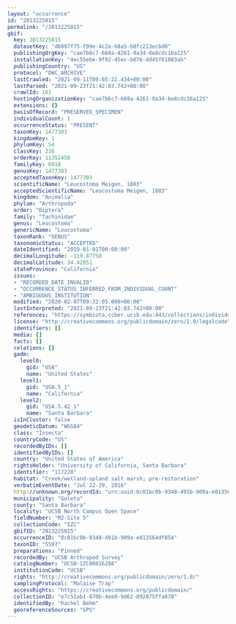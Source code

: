 ```yaml
---
layout: "occurrence"
id: "2013225015"
permalink: "/2013225015"
gbif:
  key: 2013225015
  datasetKey: "d6097f75-f99e-4c2a-b8a5-b0fc213ecbd0"
  publishingOrgKey: "cae7b6c7-669a-4261-9a34-6e8cdc16a125"
  installationKey: "4ec55ebe-9f92-45ec-b076-dd45f61003ab"
  publishingCountry: "US"
  protocol: "DWC_ARCHIVE"
  lastCrawled: "2021-09-11T09:05:22.434+00:00"
  lastParsed: "2021-09-23T21:42:03.742+00:00"
  crawlId: 161
  hostingOrganizationKey: "cae7b6c7-669a-4261-9a34-6e8cdc16a125"
  extensions: {}
  basisOfRecord: "PRESERVED_SPECIMEN"
  individualCount: 1
  occurrenceStatus: "PRESENT"
  taxonKey: 1477303
  kingdomKey: 1
  phylumKey: 54
  classKey: 216
  orderKey: 11352458
  familyKey: 6918
  genusKey: 1477303
  acceptedTaxonKey: 1477303
  scientificName: "Leucostoma Meigen, 1803"
  acceptedScientificName: "Leucostoma Meigen, 1803"
  kingdom: "Animalia"
  phylum: "Arthropoda"
  order: "Diptera"
  family: "Tachinidae"
  genus: "Leucostoma"
  genericName: "Leucostoma"
  taxonRank: "GENUS"
  taxonomicStatus: "ACCEPTED"
  dateIdentified: "2019-01-01T00:00:00"
  decimalLongitude: -119.87758
  decimalLatitude: 34.42051
  stateProvince: "California"
  issues:
  - "RECORDED_DATE_INVALID"
  - "OCCURRENCE_STATUS_INFERRED_FROM_INDIVIDUAL_COUNT"
  - "AMBIGUOUS_INSTITUTION"
  modified: "2020-02-07T09:32:05.000+00:00"
  lastInterpreted: "2021-09-23T21:42:03.742+00:00"
  references: "https://symbiota.ccber.ucsb.edu:443/collections/individual/index.php?occid=117228"
  license: "http://creativecommons.org/publicdomain/zero/1.0/legalcode"
  identifiers: []
  media: []
  facts: []
  relations: []
  gadm:
    level0:
      gid: "USA"
      name: "United States"
    level1:
      gid: "USA.5_1"
      name: "California"
    level2:
      gid: "USA.5.42_1"
      name: "Santa Barbara"
  isInCluster: false
  geodeticDatum: "WGS84"
  class: "Insecta"
  countryCode: "US"
  recordedByIDs: []
  identifiedByIDs: []
  country: "United States of America"
  rightsHolder: "University of California, Santa Barbara"
  identifier: "117228"
  habitat: "Creek/wetland-upland salt marsh; pre-restoration"
  verbatimEventDate: "Jul 22-29, 2016"
  http://unknown.org/recordId: "urn:uuid:0c01bc0b-9348-491b-909a-e813564df854"
  municipality: "Goleta"
  county: "Santa Barbara"
  locality: "UCSB North Campus Open Space"
  fieldNumber: "M2-Site 5"
  collectionCode: "IZC"
  gbifID: "2013225015"
  occurrenceID: "0c01bc0b-9348-491b-909a-e813564df854"
  taxonID: "5597"
  preparations: "Pinned"
  recordedBy: "UCSB Arthropod Survey"
  catalogNumber: "UCSB-IZC00016288"
  institutionCode: "UCSB"
  rights: "http://creativecommons.org/publicdomain/zero/1.0/"
  samplingProtocol: "Malaise Trap"
  accessRights: "https://creativecommons.org/publicdomain/"
  collectionID: "e7c51ab1-870b-4ee8-9d62-092875ffa870"
  identifiedBy: "Rachel Behm"
  georeferenceSources: "GPS"
---
```

